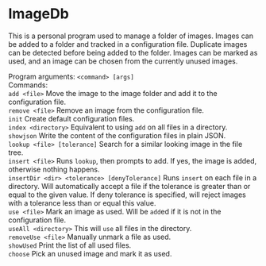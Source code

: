 # ImageDb

This is a personal program used to manage a folder of images. Images can be added to a folder and tracked in a configuration file.
Duplicate images can be detected before being added to the folder. Images can be marked as used, and an image can be chosen from
the currently unused images.

Program arguments: `<command> [args]`  
Commands:  
`add <file>` Move the image to the image folder and add it to the configuration file.  
`remove <file>` Remove an image from the configuration file.  
`init` Create default configuration files.  
`index <directory>` Equivalent to using `add` on all files in a directory.  
`showjson` Write the content of the configuration files in plain JSON.  
`lookup <file> [tolerance]` Search for a similar looking image in the file tree.  
`insert <file>` Runs `lookup`, then prompts to add. If yes, the image is added, otherwise nothing happens.  
`insertDir <dir> <tolerance> [denyTolerance]` Runs `insert` on each file in a directory. Will automatically accept a file if the tolerance is greater than or equal to the given value. If deny tolerance is specified, will reject images with a tolerance less than or equal this value.  
`use <file>` Mark an image as used. Will be `add`ed if it is not in the configuration file.  
`useAll <directory>` This will `use` all files in the directory.  
`removeUse <file>` Manually unmark a file as used.  
`showUsed` Print the list of all used files.  
`choose` Pick an unused image and mark it as used.
